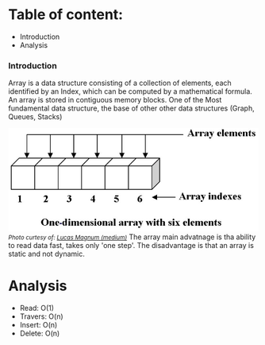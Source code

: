 # Table of content:
 - Introduction
 - Analysis

### Introduction
Array is a data structure consisting of a collection of elements, each identified by an Index, which can be computed by a mathematical formula. 
An array is stored in contiguous memory blocks.
One of the Most fundamental data structure, the base of other other data structures (Graph, Queues, Stacks)

![array](array.jpeg)
<small>_Photo curtesy of: [Lucas Magnum (medium)](https://lucasmagnum.medium.com/sidenotes-array-abstract-data-type-data-structure-b154140c8305)_</small>
The array main advatnage is tha ability to read data fast, takes only 'one step'. The disadvantage is that an array is static and not dynamic.

# Analysis
- Read: O(1)
- Travers: O(n) 
- Insert: O(n)
- Delete: O(n) 


